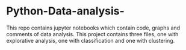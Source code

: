 # Python-Data-analysis-
This repo contains jupyter notebooks which contain code, graphs and comments of data analysis. This project contains three files, one with explorative analysis, one with classification and one with clustering.
